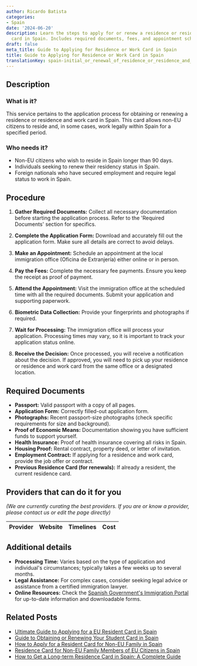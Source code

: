 ```yaml
---
author: Ricardo Batista
categories:
- Spain
date: '2024-06-20'
description: Learn the steps to apply for or renew a residence or residence and work
  card in Spain. Includes required documents, fees, and appointment scheduling details.
draft: false
meta_title: Guide to Applying for Residence or Work Card in Spain
title: Guide to Applying for Residence or Work Card in Spain
translationKey: spain-initial_or_renewal_of_residence_or_residence_and_work_card
---
```


## Description
### What is it?
This service pertains to the application process for obtaining or renewing a residence or residence and work card in Spain. This card allows non-EU citizens to reside and, in some cases, work legally within Spain for a specified period.

### Who needs it?
- Non-EU citizens who wish to reside in Spain longer than 90 days.
- Individuals seeking to renew their residency status in Spain.
- Foreign nationals who have secured employment and require legal status to work in Spain.

## Procedure

1. **Gather Required Documents:** Collect all necessary documentation before starting the application process. Refer to the 'Required Documents' section for specifics.
   
2. **Complete the Application Form:** Download and accurately fill out the application form. Make sure all details are correct to avoid delays.

3. **Make an Appointment:** Schedule an appointment at the local immigration office (Oficina de Extranjería) either online or in person.

4. **Pay the Fees:** Complete the necessary fee payments. Ensure you keep the receipt as proof of payment.

5. **Attend the Appointment:** Visit the immigration office at the scheduled time with all the required documents. Submit your application and supporting paperwork.

6. **Biometric Data Collection:** Provide your fingerprints and photographs if required.

7. **Wait for Processing:** The immigration office will process your application. Processing times may vary, so it is important to track your application status online.

8. **Receive the Decision:** Once processed, you will receive a notification about the decision. If approved, you will need to pick up your residence or residence and work card from the same office or a designated location.

## Required Documents

- **Passport:** Valid passport with a copy of all pages.
- **Application Form:** Correctly filled-out application form.
- **Photographs:** Recent passport-size photographs (check specific requirements for size and background).
- **Proof of Economic Means:** Documentation showing you have sufficient funds to support yourself.
- **Health Insurance:** Proof of health insurance covering all risks in Spain.
- **Housing Proof:** Rental contract, property deed, or letter of invitation.
- **Employment Contract:** If applying for a residence and work card, provide the job offer or contract.
- **Previous Residence Card (for renewals):** If already a resident, the current residence card.

## Providers that can do it for you 
_(We are currently curating the best providers. If you are or know a provider, please contact us or edit the page directly)_

| Provider        |     Website     |     Timelines    |       Cost      |
| --------------- | --------------- |  :-------------: | :-------------: |

## Additional details
- **Processing Time:** Varies based on the type of application and individual's circumstances; typically takes a few weeks up to several months.
- **Legal Assistance:** For complex cases, consider seeking legal advice or assistance from a certified immigration lawyer.
- **Online Resources:** Check the [Spanish Government's Immigration Portal](http://extranjeros.inclusion.gob.es) for up-to-date information and downloadable forms.


## Related Posts

- [Ultimate Guide to Applying for a EU Resident Card in Spain](https://tramitit.com/guides/spain/eu_resident_card_application/)
- [Guide to Obtaining or Renewing Your Student Card in Spain](https://tramitit.com/guides/spain/initial_or_renewal_student_card_for_foreigners/)
- [How to Apply for a Resident Card for Non-EU Family in Spain](https://tramitit.com/guides/spain/resident_card_application_for_family_member_of_an_eu_citizen/)
- [Residence Card for Non-EU Family Members of EU Citizens in Spain](https://tramitit.com/guides/spain/residence_card_of_family_member_of_a_european_union_citizen/)
- [How to Get a Long-term Residence Card in Spain: A Complete Guide](https://tramitit.com/guides/spain/long-term_residence_card/)